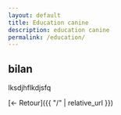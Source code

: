 ```yaml
---
layout: default
title: Education canine
description: education canine
permalink: /education/
---
```


## bilan
lksdjhflkdjsfq



[← Retour]({{ "/" | relative_url }})


